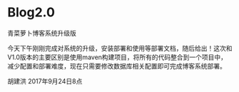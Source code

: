 # Blog2.0
青菜萝卜博客系统升级版


今天下午刚刚完成对系统的升级，安装部署和使用等部署文档，随后给出！这次和V1.0版本的主要区别是使用maven构建项目，将所有的代码整合到一个项目中，减少配置和部署难度，现在只需要修改数据库相关配置即可完成博客系统部署。


胡建洪 2017年9月24日8点